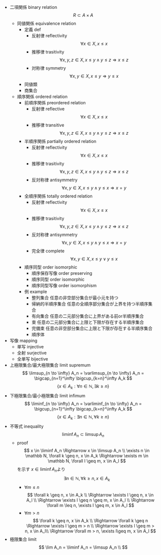 - 二項関係 binary relation
    $$
    R \subset A \times A
    $$
    - 同値関係 equivalence relation
        - 定義 def
            - 反射律 reflectivity
                $$
                \forall x \in X, x \leq x
                $$
            - 推移律 trasitivity
                $$
                \forall x, y, z \in X, x \leq y \land y \leq z \Rightarrow x \leq z
                $$
            - 対称律 symmetry
                $$
                \forall x, y \in X, x \leq y \Rightarrow y \leq x
                $$
        - 同値類
        - 商集合
    - 順序関係 ordered relation
        - 前順序関係 preordered relation
            - 反射律 reflective
                $$
                \forall x \in X, x \leq x
                $$
            - 推移律 transitive
                $$
                \forall x, y, z \in X, x \leq y \land y \leq z \Rightarrow x \leq z
                $$
        - 半順序関係 partially ordered relation
            - 反射律 reflectivity
                $$
                \forall x \in X, x \leq x
                $$
            - 推移律 trasitivity
                $$
                \forall x, y, z \in X, x \leq y \land y \leq z \Rightarrow x \leq z
                $$
            - 反対称律 antisymmetry
                $$
                \forall x, y \in X, x \leq y \land y \leq x \Rightarrow x = y
                $$
        - 全順序関係 totally ordered relation
            - 反射律 reflectivity
                $$
                \forall x \in X, x \leq x
                $$
            - 推移律 trasitivity
                $$
                \forall x, y, z \in X, x \leq y \land y \leq z \Rightarrow x \leq z
                $$
            - 反対称律 antisymmetry
                $$
                \forall x, y \in X, x \leq y \land y \leq x \Rightarrow x = y
                $$
            - 完全律 complete
                $$
                \forall x, y \in X, x \leq y \lor y \leq x
                $$
        - 順序同型 order isomorphic
            - 順序保存写像 order preserving
            - 順序同型 order isomorphic
            - 順序同型写像 order isomorphism
        - 例 example
            - 整列集合
                任意の非空部分集合が最小元を持つ
            - 帰納的半順序集合
                任意の全順序部分集合が上界を持つ半順序集合
            - 有向集合
                任意の二元部分集合に上界がある前or半順序集合
            - 束
                任意の二元部分集合に上限と下限が存在する半順序集合
            - 完備束
                任意の非空部分集合に上限と下限が存在する半順序集合
            - 順序体
- 写像 mapping
    - 単写 injective
    - 全射 surjective
    - 全単写 bijective
- 上極限集合/最大極限集合 limit supremum
    $$
    \limsup_{n \to \infty} A_n = 
    \varlimsup_{n \to \infty} A_n = \bigcap_{n=1}^\infty \bigcup_{k=n}^\infty A_k
    $$
    $$
    \{x \in A_k : \forall n \in \mathbb N, \exists k \geq n\}
    $$
- 下極限集合/最小極限集合 limit infimum
    $$
    \liminf_{n \to \infty} A_n =
    \varliminf_{n \to \infty} A_n =
    \bigcup_{n=1}^\infty \bigcap_{k=n}^\infty A_k
    $$
    $$
    \{ x \in A_k:\exists n \in \mathbb N, \forall k \geq n\}
    $$
- 不等式 inequality
    $$
    \liminf A_n \subset \limsup A_n
    $$
    - proof
        $$
        x \in \liminf A_n \Rightarrow x \in \limsup A_n \\
        \exists n \in \mathbb N, \forall k \geq n, x \in A_k 
        \Rightarrow 
        \exists m \in \mathbb N, \forall l \geq m, x \in A_l
        $$
        を示す
        $x \in \liminf A_n$より
        $$
        \exists n \in \mathbb N, \forall k \geq n, x \in A_k
        $$
        - $\forall m \leq n$
            $$
            \forall k \geq n, x \in A_k 
            \\
            \Rightarrow
            \exists l \geq n, x \in A_l
            \\
            \Rightarrow
            \exists l \geq n \geq m, x \in A_l 
            \\
            \Rightarrow
            \forall m \leq n, \exists l \geq m, x \in A_l
            $$
        - $\forall m > n$
            $$
            \forall k \geq n, x \in A_k 
            \\
            \Rightarrow 
            \forall k \geq n \Rightarrow \exists l \geq m > n \\
            \Rightarrow \exists l \geq m > n, x \in A_l\\
            \Rightarrow \forall m > n, \exists l\geq m,  x \in A_l
            $$
- 極限集合 limit
    $$
    \lim A_n = \liminf A_n = \limsup A_n \\
    $$